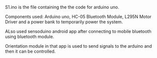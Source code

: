 S1.ino is the file containing the the code for arduino uno.

Components used: Arduino uno, HC-05 Bluetooth Module, L295N Motor Driver and a power bank to temporarily power the system.

ALso used sensoduino android app after connecting to mobile bluetooth using bluetooth module.

Orientation module in that app is used to send signals to the arduino and then it can be controlled.
